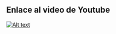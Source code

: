 ## Enlace al video de Youtube 

[![Alt text](https://img.youtube.com/vi/iY0VPH4giIs/0.jpg)](https://www.youtube.com/watch?v=iY0VPH4giIs)
